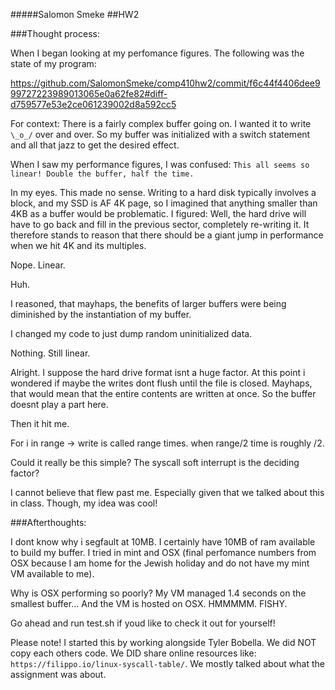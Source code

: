 #####Salomon Smeke
##HW2

###Thought process:

When I began looking at my perfomance figures. The following was the state of my program:

https://github.com/SalomonSmeke/comp410hw2/commit/f6c44f4406dee999727223989013065e0a62fe82#diff-d759577e53e2ce061239002d8a592cc5

For context: There is a fairly complex buffer going on. I wanted it to write `\_o_/` over and over. So my buffer was initialized with a switch statement and all that jazz to get the desired effect.

When I saw my performance figures, I was confused:
`This all seems so linear! Double the buffer, half the time.`

In my eyes. This made no sense. Writing to a hard disk typically involves a block, and my SSD is AF 4K page, so I imagined that anything smaller than 4KB as a buffer would be problematic. I figured: Well, the hard drive will have to go back and fill in the previous sector, completely re-writing it.  It therefore stands to reason that there should be a giant jump in performance when we hit 4K and its multiples.

Nope. Linear.

Huh.

I reasoned, that mayhaps, the benefits of larger buffers were being diminished by the instantiation of my buffer.

I changed my code to just dump random uninitialized data.

Nothing. Still linear.

Alright. I suppose the hard drive format isnt a huge factor. At this point i wondered if maybe the writes dont flush until the file is closed. Mayhaps, that would mean that the entire contents are written at once. So the buffer doesnt play a part here.

Then it hit me.

For i in range -> write is called range times.
when range/2 time is roughly /2.

Could it really be this simple? The syscall soft interrupt is the deciding factor?

I cannot believe that flew past me. Especially given that we talked about this in class. Though, my idea was cool!

###Afterthoughts:

I dont know why i segfault at 10MB. I certainly have 10MB of ram available to build my buffer. I tried in mint and OSX (final perfomance numbers from OSX because I am home for the Jewish holiday and do not have my mint VM available to me).

Why is OSX performing so poorly? My VM managed 1.4 seconds on the smallest buffer... And the VM is hosted on OSX. HMMMMM. FISHY.

Go ahead and run test.sh if youd like to check it out for yourself!

Please note! I started this by working alongside Tyler Bobella. We did NOT copy each others code. We DID share online resources like: `https://filippo.io/linux-syscall-table/`. We mostly talked about what the assignment was about.
